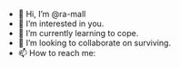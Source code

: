 - 👋 Hi, I’m @ra-mall
- 👀 I’m interested in you.
- 🌱 I’m currently learning to cope.
- 💞️ I’m looking to collaborate on surviving.
- 📫 How to reach me:

<!---
ra-mall/ra-mall is a ✨ special ✨ repository because its `README.md` (this file) appears on your GitHub profile.
You can click the Preview link to take a look at your changes.
--->
